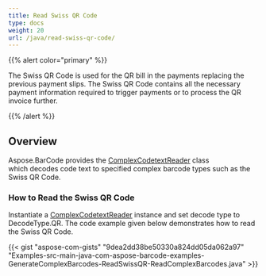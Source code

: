 ```yaml
---
title: Read Swiss QR Code
type: docs
weight: 20
url: /java/read-swiss-qr-code/
---
```


{{% alert color="primary" %}} 

The Swiss QR Code is used for the QR bill in the payments replacing the previous payment slips. The Swiss QR Code contains all the necessary payment information required to trigger payments or to process the QR invoice further.

{{% /alert %}} 
## **Overview**
Aspose.BarCode provides the [ComplexCodetextReader](https://apireference.aspose.com/barcode/java/com.aspose.barcode.complexbarcode/ComplexCodetextReader) class which decodes code text to specified complex barcode types such as the Swiss QR Code.
### **How to Read the Swiss QR Code**
Instantiate a [ComplexCodetextReader](https://apireference.aspose.com/barcode/java/com.aspose.barcode.complexbarcode/ComplexCodetextReader) instance and set decode type to DecodeType.QR. The code example given below demonstrates how to read the Swiss QR Code.

{{< gist "aspose-com-gists" "9dea2dd38be50330a824dd05da062a97" "Examples-src-main-java-com-aspose-barcode-examples-GenerateComplexBarcodes-ReadSwissQR-ReadComplexBarcodes.java" >}}
